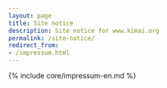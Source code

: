 ```yaml
---
layout: page
title: Site notice
description: Site notice for www.kimai.org
permalink: /site-notice/
redirect_from: 
- /impressum.html
---
```

{% include core/impressum-en.md %}